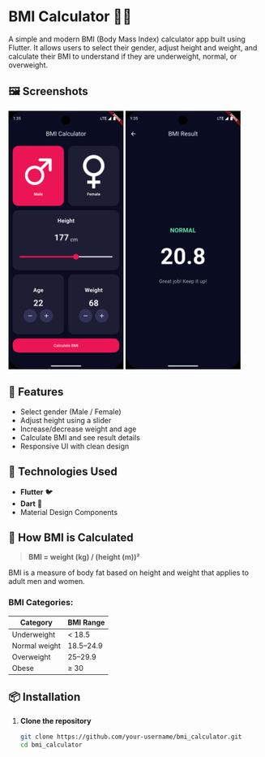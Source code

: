 # BMI Calculator 🧮💪

A simple and modern BMI (Body Mass Index) calculator app built using Flutter. It allows users to select their gender, adjust height and weight, and calculate their BMI to understand if they are underweight, normal, or overweight.

## 🖼️ Screenshots

<p float="left">
  <img src="screenshots/home.png" width="45%" />
  <img src="screenshots/result.png" width="45%" />
</p>

## 🚀 Features

- Select gender (Male / Female)
- Adjust height using a slider
- Increase/decrease weight and age
- Calculate BMI and see result details
- Responsive UI with clean design

## 📱 Technologies Used

- **Flutter** 🐦
- **Dart** 💙
- Material Design Components

## 🧠 How BMI is Calculated

> **BMI = weight (kg) / (height (m))²**

BMI is a measure of body fat based on height and weight that applies to adult men and women.

### BMI Categories:

| Category       | BMI Range |
|----------------|-----------|
| Underweight    | < 18.5    |
| Normal weight  | 18.5–24.9 |
| Overweight     | 25–29.9   |
| Obese          | ≥ 30      |

## 📦 Installation

1. **Clone the repository**
   ```bash
   git clone https://github.com/your-username/bmi_calculator.git
   cd bmi_calculator

